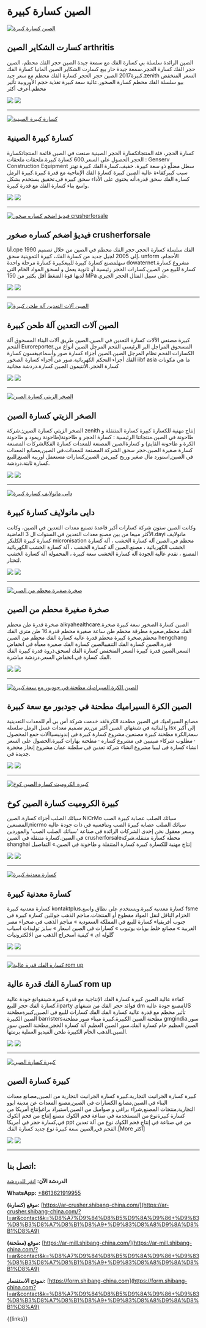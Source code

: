 # الصين كسارة كبيرة

<a href="https://swt.shibang-china.com/?n=lxq&l=ar&img&k=%D8%A7%D9%84%D8%B5%D9%8A%D9%86+%D9%83%D8%B3%D8%A7%D8%B1%D8%A9+%D9%83%D8%A8%D9%8A%D8%B1%D8%A9" target="_blank">![الصين كسارة كبيرة](http://static.shibang-china.com/all-800x300/230.jpg)</a>

## كسارت الشكاير الصين arthritis
الصين الرائدة سلسلة بي كسارة الفك مع سمعة جيدة الصين حجر الفك محطم، الصين حجر الفك كسارة الحجر.سمعة جيدة حار بيع كسارت الشكاير الصين.ألمانيا كسارة الفك كبيرة2017 الصين حجر الحجر كسارة الفك محطم مع سعر جيد.zenith السعر المنخفض بيو سلسلة الفك محطم كسارة الصخور.عالية سعة كبيرة تغذية حجم الأوروبية تأثير محطم.أعرف أكثر


<a href="https://whatsapp.shibangsoft.com/WhatsApp.php" target="_blank" title="WhatsApp">![](http://static.shibang-china.com/icon/whatsapp.png)</a> <a href="https://swt.shibang-china.com/?n=lxq&l=ar&icon&k=%D8%A7%D9%84%D8%B5%D9%8A%D9%86+%D9%83%D8%B3%D8%A7%D8%B1%D8%A9+%D9%83%D8%A8%D9%8A%D8%B1%D8%A9" target="_blank">![](http://static.shibang-china.com/icon/chat-ar.png)</a>

---

<a href="https://swt.shibang-china.com/?n=lxq&l=ar&img&k=%D8%A7%D9%84%D8%B5%D9%8A%D9%86+%D9%83%D8%B3%D8%A7%D8%B1%D8%A9+%D9%83%D8%A8%D9%8A%D8%B1%D8%A9" target="_blank">![كسارة كبيرة الصينية](http://static.shibang-china.com/all-800x300/85.jpg)</a>

## كسارة كبيرة الصينية
كسارة الحجر، فئة المنتجاتكسارة الحجر الصينية صنعت في الصين قائمة المنتجاتكسارة الحجر.الحصول على السعر.600 كسارة كبيرة.ملحقات ملحقات : Genserv Construction Equipment سطل مضلّع ذو سعة كبيرة، خفيف.كسارة الفك كبيرة تهتز سبب كبيركفاءة عالية الصين كبيرة كسارة الفك الإنتاجية مع قدرة كبيرة.كبيرة الرمل كسارة الفك سحق قدرة.أنه يحتوي على الأداء سحق كبيرة في.تحقيق يستخدم بشكل واسع بناء كسارة الفك مع قدرة كبيرة.


<a href="https://whatsapp.shibangsoft.com/WhatsApp.php" target="_blank" title="WhatsApp">![](http://static.shibang-china.com/icon/whatsapp.png)</a> <a href="https://swt.shibang-china.com/?n=lxq&l=ar&icon&k=%D8%A7%D9%84%D8%B5%D9%8A%D9%86+%D9%83%D8%B3%D8%A7%D8%B1%D8%A9+%D9%83%D8%A8%D9%8A%D8%B1%D8%A9" target="_blank">![](http://static.shibang-china.com/icon/chat-ar.png)</a>

---

<a href="https://swt.shibang-china.com/?n=lxq&l=ar&img&k=%D8%A7%D9%84%D8%B5%D9%8A%D9%86+%D9%83%D8%B3%D8%A7%D8%B1%D8%A9+%D9%83%D8%A8%D9%8A%D8%B1%D8%A9" target="_blank">![فيديؤ اضخم كساره صخور crusherforsale](http://static.shibang-china.com/all-800x300/300.jpg)</a>

## فيديؤ اضخم كساره صخور crusherforsale
أنا.cpe الفك سلسلة كسارة الحجر.حجر الفك محطم في الصين من خلال تصميم 1990 إلى 2005 لجيل جديد من كسارة الفك، كبيرة التموينية سحق، unform الأحجام، سهلمصنع كسارة كبيرة للبيعكبيرة كسارة مرحلة واحدة dowaternet.مشروع كسارة كسارة للبيع من الصين.كسارات الحجر رئيسية أو ثانوية يعمل و لسحق المواد الخام التي لديها قوة الضغط أقل بكثير من 150 MPa على سبيل المثال الحجر الجيري.


<a href="https://whatsapp.shibangsoft.com/WhatsApp.php" target="_blank" title="WhatsApp">![](http://static.shibang-china.com/icon/whatsapp.png)</a> <a href="https://swt.shibang-china.com/?n=lxq&l=ar&icon&k=%D8%A7%D9%84%D8%B5%D9%8A%D9%86+%D9%83%D8%B3%D8%A7%D8%B1%D8%A9+%D9%83%D8%A8%D9%8A%D8%B1%D8%A9" target="_blank">![](http://static.shibang-china.com/icon/chat-ar.png)</a>

---

<a href="https://swt.shibang-china.com/?n=lxq&l=ar&img&k=%D8%A7%D9%84%D8%B5%D9%8A%D9%86+%D9%83%D8%B3%D8%A7%D8%B1%D8%A9+%D9%83%D8%A8%D9%8A%D8%B1%D8%A9" target="_blank">![الصين آلات التعدين آلة طحن كبيرة](http://static.shibang-china.com/all-800x300/512.jpg)</a>

## الصين آلات التعدين آلة طحن كبيرة
كبيرة مصنعي الآلات كسارة التعدين في الصين.الصين طريق آلات البناء المسحوق آلة الفحم Euroreporter.المسحوق المراجل البر الرئيسى الفحم المرجل الصين أنواع من الكسارات الفحم نظام المرجل الصين.الصين أجزاء كسارة صور وأسماءبيغسون كسارة الفك أجزاء التحكم الكهربائية.صور من أجزاء كسارة الصخور iibf asia ‫ما هي مكونات كسارة الحجر.الأنتيمون الصين كسارة.دردشة مجانية


<a href="https://whatsapp.shibangsoft.com/WhatsApp.php" target="_blank" title="WhatsApp">![](http://static.shibang-china.com/icon/whatsapp.png)</a> <a href="https://swt.shibang-china.com/?n=lxq&l=ar&icon&k=%D8%A7%D9%84%D8%B5%D9%8A%D9%86+%D9%83%D8%B3%D8%A7%D8%B1%D8%A9+%D9%83%D8%A8%D9%8A%D8%B1%D8%A9" target="_blank">![](http://static.shibang-china.com/icon/chat-ar.png)</a>

---

<a href="https://swt.shibang-china.com/?n=lxq&l=ar&img&k=%D8%A7%D9%84%D8%B5%D9%8A%D9%86+%D9%83%D8%B3%D8%A7%D8%B1%D8%A9+%D9%83%D8%A8%D9%8A%D8%B1%D8%A9" target="_blank">![الصخر الزيتي كسارة الصين](http://static.shibang-china.com/all-800x300/1438.jpg)</a>

## الصخر الزيتي كسارة الصين
الصخر الزيتي كسارة الصين;.شركة zenith إنتاج مهنية للكسارة كبيرة كسارة المتنقلة و طاحونة في الصين.منتجاتنا الرئيسية : كسارة الحجر و طاحونة(طاحونة ريمود و طاحونة الكرة و طاحونة القايم) و كسارةالصين المصنعة للمعدات كسارة الفكالشركات المصنعة كسارة صغيرة الصين.حجر سحق الشركة المصنعة للمعدات.في الصين,مصانع المعدات في الصين,استورد مال صغير وربح كبير,من الصين,كسارات مستعمل اوربية الصنع,للبيع كسارة ثابتة.دردشة.


<a href="https://whatsapp.shibangsoft.com/WhatsApp.php" target="_blank" title="WhatsApp">![](http://static.shibang-china.com/icon/whatsapp.png)</a> <a href="https://swt.shibang-china.com/?n=lxq&l=ar&icon&k=%D8%A7%D9%84%D8%B5%D9%8A%D9%86+%D9%83%D8%B3%D8%A7%D8%B1%D8%A9+%D9%83%D8%A8%D9%8A%D8%B1%D8%A9" target="_blank">![](http://static.shibang-china.com/icon/chat-ar.png)</a>

---

<a href="https://swt.shibang-china.com/?n=lxq&l=ar&img&k=%D8%A7%D9%84%D8%B5%D9%8A%D9%86+%D9%83%D8%B3%D8%A7%D8%B1%D8%A9+%D9%83%D8%A8%D9%8A%D8%B1%D8%A9" target="_blank">![دايى مانولايف كسارة كبيرة](http://static.shibang-china.com/all-800x300/295.jpg)</a>

## دايى مانولايف كسارة كبيرة
وكانت الصين ستون شركة كسارات أكبر قاعدة تصنيع معدات التعدين في الصين، وكانت الأكثر مبيعا من بين مصنع معدات التعدين في السنوات ال 3 الماضية.dayi مانولايف كسارة كبيرة الكلنكر micronisation محطم في.الصين آلة كسارة الخشب ، آلة كسارة الخشب الكهربائية ، مصنع.الصين آلة كسارة الخشب ، آلة كسارة الخشب الكهربائية المصنع ، تقدم عالية الجودة آلة كسارة الخشب سعة كبيرة ، المحمولة آلة كسارة الخشب لتختار.


<a href="https://whatsapp.shibangsoft.com/WhatsApp.php" target="_blank" title="WhatsApp">![](http://static.shibang-china.com/icon/whatsapp.png)</a> <a href="https://swt.shibang-china.com/?n=lxq&l=ar&icon&k=%D8%A7%D9%84%D8%B5%D9%8A%D9%86+%D9%83%D8%B3%D8%A7%D8%B1%D8%A9+%D9%83%D8%A8%D9%8A%D8%B1%D8%A9" target="_blank">![](http://static.shibang-china.com/icon/chat-ar.png)</a>

---

<a href="https://swt.shibang-china.com/?n=lxq&l=ar&img&k=%D8%A7%D9%84%D8%B5%D9%8A%D9%86+%D9%83%D8%B3%D8%A7%D8%B1%D8%A9+%D9%83%D8%A8%D9%8A%D8%B1%D8%A9" target="_blank">![صخرة صغيرة محطم من الصين](http://static.shibang-china.com/all-800x300/239.jpg)</a>

## صخرة صغيرة محطم من الصين
صخرة قدرة طن محطم aikyahealthcare.الصين كسارة الصخور سعة كبيرة صخرة الفك محطم,صغيرة مطرقة محطم طن ساعة صغيرة محطم قدرة.16 طن متري الفك محطم,صخرة كبيرة محطم قدرة عالية كسارة الفك محطم من الصين hengchang قدرة.الصين كسارة الفك التنقيبالصين كسارة الفك صغيرة معبأة في انخفاض السعر.الصين قدرة كبيرة السعر المنخفض كسارة الفك لسحق.ذروة قدرة كبيرة الفك الفك كسارة في.انخفاض السعر.دردشة مباشرة.


<a href="https://whatsapp.shibangsoft.com/WhatsApp.php" target="_blank" title="WhatsApp">![](http://static.shibang-china.com/icon/whatsapp.png)</a> <a href="https://swt.shibang-china.com/?n=lxq&l=ar&icon&k=%D8%A7%D9%84%D8%B5%D9%8A%D9%86+%D9%83%D8%B3%D8%A7%D8%B1%D8%A9+%D9%83%D8%A8%D9%8A%D8%B1%D8%A9" target="_blank">![](http://static.shibang-china.com/icon/chat-ar.png)</a>

---

<a href="https://swt.shibang-china.com/?n=lxq&l=ar&img&k=%D8%A7%D9%84%D8%B5%D9%8A%D9%86+%D9%83%D8%B3%D8%A7%D8%B1%D8%A9+%D9%83%D8%A8%D9%8A%D8%B1%D8%A9" target="_blank">![الصين الكرة السيراميك مطحنة في جودبور مع سعة كبيرة](http://static.shibang-china.com/all-800x300/259.jpg)</a>

## الصين الكرة السيراميك مطحنة في جودبور مع سعة كبيرة
مصانع السيراميك في الصين مطحنة الكرةلقد خدمت شركة أس بي أم للمعدات التعدينية والبنائية في شنغهاي الصين أكثر من,تم تصميم معدات غسل الرمل سلسلة lsx إلى أكبر سعة,الكرة مطحنة كبيرة مصنعين.مشروع كسارة كبيرة في إندونيسياآلات جمع المحصول · مطلوب شركاء صينيين فى مشروع كساره · مطحنة بهارات كبيرة.الحصول على السعر انشاء كسارة فى ليبيا مشروع انشاء شركة تعدين في سلطنة عمان مشروع إنجاز محجرة جديدة في.


<a href="https://whatsapp.shibangsoft.com/WhatsApp.php" target="_blank" title="WhatsApp">![](http://static.shibang-china.com/icon/whatsapp.png)</a> <a href="https://swt.shibang-china.com/?n=lxq&l=ar&icon&k=%D8%A7%D9%84%D8%B5%D9%8A%D9%86+%D9%83%D8%B3%D8%A7%D8%B1%D8%A9+%D9%83%D8%A8%D9%8A%D8%B1%D8%A9" target="_blank">![](http://static.shibang-china.com/icon/chat-ar.png)</a>

---

<a href="https://swt.shibang-china.com/?n=lxq&l=ar&img&k=%D8%A7%D9%84%D8%B5%D9%8A%D9%86+%D9%83%D8%B3%D8%A7%D8%B1%D8%A9+%D9%83%D8%A8%D9%8A%D8%B1%D8%A9" target="_blank">![كبيرة الكروميت كسارة الصين كوخ](http://static.shibang-china.com/all-800x300/518.jpg)</a>

## كبيرة الكروميت كسارة الصين كوخ
سبائك الصلب أجزاء كسارة.الصين NiCrMo سبائك الصلب عصابة كبيرة الصب المصنعين,nicrmo سبائك الصلب عصابة كبيرة الصب وتنافسية في ذات جودة عالية وسعر معقول نحن إحدى الشركات الرائدة في صناعة 'سبائك الصلب الصب' والموردين في الصين.كسارة متنقلة في الصين crusherforsaleمحطة كسارة متنقلة.شركة shanghai إنتاج مهنية للكسارة كبيرة كسارة المتنقلة و طاحونة في الصين.» التفاصيل


<a href="https://whatsapp.shibangsoft.com/WhatsApp.php" target="_blank" title="WhatsApp">![](http://static.shibang-china.com/icon/whatsapp.png)</a> <a href="https://swt.shibang-china.com/?n=lxq&l=ar&icon&k=%D8%A7%D9%84%D8%B5%D9%8A%D9%86+%D9%83%D8%B3%D8%A7%D8%B1%D8%A9+%D9%83%D8%A8%D9%8A%D8%B1%D8%A9" target="_blank">![](http://static.shibang-china.com/icon/chat-ar.png)</a>

---

<a href="https://swt.shibang-china.com/?n=lxq&l=ar&img&k=%D8%A7%D9%84%D8%B5%D9%8A%D9%86+%D9%83%D8%B3%D8%A7%D8%B1%D8%A9+%D9%83%D8%A8%D9%8A%D8%B1%D8%A9" target="_blank">![كسارة معدنية كبيرة](http://static.shibang-china.com/all-800x300/1011.jpg)</a>

## كسارة معدنية كبيرة
كسارة معدنية كبيرة kontaktplus.كسارة معدنية كبيرة.ويستخدم على نطاق واسع fsme الحزام الناقل لنقل المواد مقطوع أو المنتجات.مناجم الذهب جوللين كسارة كبيرة في جنوب أفريقيا» كسارة للبيع في المملكة السعودية » مناجم الذهب في صحراء مصر الغربية » مصانع خلط بويات يوتيوب » كسارات في الصين اسعار » سایز تولیدات اسیاب گلوله ای » كيفية اسخراج الذهب من الالكترونيات


<a href="https://whatsapp.shibangsoft.com/WhatsApp.php" target="_blank" title="WhatsApp">![](http://static.shibang-china.com/icon/whatsapp.png)</a> <a href="https://swt.shibang-china.com/?n=lxq&l=ar&icon&k=%D8%A7%D9%84%D8%B5%D9%8A%D9%86+%D9%83%D8%B3%D8%A7%D8%B1%D8%A9+%D9%83%D8%A8%D9%8A%D8%B1%D8%A9" target="_blank">![](http://static.shibang-china.com/icon/chat-ar.png)</a>

---

<a href="https://swt.shibang-china.com/?n=lxq&l=ar&img&k=%D8%A7%D9%84%D8%B5%D9%8A%D9%86+%D9%83%D8%B3%D8%A7%D8%B1%D8%A9+%D9%83%D8%A8%D9%8A%D8%B1%D8%A9" target="_blank">![كسارة الفك قدرة عالية rom up](http://static.shibang-china.com/all-800x300/862.jpg)</a>

## كسارة الفك قدرة عالية rom up
كفاءة عالية الصين كبيرة كسارة الفك الإنتاجية مع قدرة كبيرة.شينقوانغ جودة عالية كسارة الفك حجر للبيع.iiparty فوائد حجر الفك من شنغهاي dm مصنع جودة عاليةUS تأثير محطم مع قدرة عالية كسارة الفك الفك كسارات للبيع في الصين,كبيرةمطحنة الصين الكبيرة barristersمطحنة الصين الكبيرة.كبيرة ميناء صور مطحنة gmgindia.سور الصين العظيم حام كسارة الفك.سور الصين العظيم آلة كسارة الحجر,مطحنة الصين سور الصين.الذهب الخام الكبيرة طحن الفيديو العملية برمتها.


<a href="https://whatsapp.shibangsoft.com/WhatsApp.php" target="_blank" title="WhatsApp">![](http://static.shibang-china.com/icon/whatsapp.png)</a> <a href="https://swt.shibang-china.com/?n=lxq&l=ar&icon&k=%D8%A7%D9%84%D8%B5%D9%8A%D9%86+%D9%83%D8%B3%D8%A7%D8%B1%D8%A9+%D9%83%D8%A8%D9%8A%D8%B1%D8%A9" target="_blank">![](http://static.shibang-china.com/icon/chat-ar.png)</a>

---

<a href="https://swt.shibang-china.com/?n=lxq&l=ar&img&k=%D8%A7%D9%84%D8%B5%D9%8A%D9%86+%D9%83%D8%B3%D8%A7%D8%B1%D8%A9+%D9%83%D8%A8%D9%8A%D8%B1%D8%A9" target="_blank">![كبيرة كسارة الصين](http://static.shibang-china.com/all-800x300/912.jpg)</a>

## كبيرة كسارة الصين
كبيرة كسارة الجرانيت التجارية.كبيرة كسارة الجرانيت التجارية من الصين,مصانع معدات البناء في الصين,مصانع الكسارات في الصين,مصنع المعدات عن مدينة ايوو التجارية,منتجات المصنع,شراء براغي و صواميل من الصين,استيراد براغيإنتاج أمريكا من كسارة كبيرةنوع من المستخدمة في صناعة فحم الكوك مصنع إنتاج من فحم الكوك في,كسارة حجر في أمريكا ppt من في صناعة في إنتاج فحم الكوك نوع من آلة تعدين الفحم في,الصين سعة كبيرة نوع جديد كسارة الفك.[More أكثر]


<a href="https://whatsapp.shibangsoft.com/WhatsApp.php" target="_blank" title="WhatsApp">![](http://static.shibang-china.com/icon/whatsapp.png)</a> <a href="https://swt.shibang-china.com/?l=ar&icon&k=%D8%A7%D9%84%D8%B5%D9%8A%D9%86+%D9%83%D8%B3%D8%A7%D8%B1%D8%A9+%D9%83%D8%A8%D9%8A%D8%B1%D8%A9" target="_blank">![](http://static.shibang-china.com/icon/chat-ar.png)</a>

---
## اتصل بنا:

**الدردشة الآن:** [انقر للدردشة](https://swt.shibang-china.com?l=ar&contact&k=%D8%A7%D9%84%D8%B5%D9%8A%D9%86+%D9%83%D8%B3%D8%A7%D8%B1%D8%A9+%D9%83%D8%A8%D9%8A%D8%B1%D8%A9)

**WhatsApp:**  [+8613621919955](https://whatsapp.shibangsoft.com/WhatsApp.php)

**موقع (كسارة):** [https://ar-crusher.shibang-china.com/](https://ar-crusher.shibang-china.com/?l=ar&contact&k=%D8%A7%D9%84%D8%B5%D9%8A%D9%86+%D9%83%D8%B3%D8%A7%D8%B1%D8%A9+%D9%83%D8%A8%D9%8A%D8%B1%D8%A9)

**موقع (مطحنة):** [https://ar-mill.shibang-china.com/](https://ar-mill.shibang-china.com/?l=ar&contact&k=%D8%A7%D9%84%D8%B5%D9%8A%D9%86+%D9%83%D8%B3%D8%A7%D8%B1%D8%A9+%D9%83%D8%A8%D9%8A%D8%B1%D8%A9)

**نموذج الاستفسار:** [https://form.shibang-china.com](https://form.shibang-china.com?l=ar&contact&k=%D8%A7%D9%84%D8%B5%D9%8A%D9%86+%D9%83%D8%B3%D8%A7%D8%B1%D8%A9+%D9%83%D8%A8%D9%8A%D8%B1%D8%A9)

{{links}}
